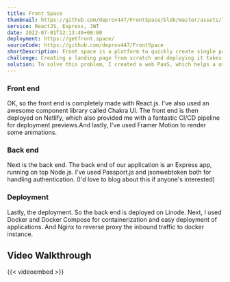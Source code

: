 ```yaml
---
title: Front Space
thumbnail: https://github.com/deprov447/FrontSpace/blob/master/assets/logos/logo-text%202/default.png?raw=true
service: ReactJS, Express, JWT
date: 2022-07-01T12:13:40+00:00
deployment: https://getfront.space/
sourceCode: https://github.com/deprov447/FrontSpace
shortDescription: Front space is a platform to quickly create single paged websites and host it for the world to see.
challenge: Creating a landing page from scratch and deploying it takes a lot of time, money and effort (assuming the person knows how to make a website). This restricts many content creators and general public to have a singular place which holds their information for the world to see.
solution: To solve this problem, I created a web PaaS, which helps a user to quickly setup his own landing page in matter of seconds, with predefined templates and easy deployment.
---
```


### Front end
OK, so the front end is completely made with React.js. I've also used an awesome component library called Chakra UI. The front end is then deployed on Netlify, which also provided me with a fantastic CI/CD pipeline for deployment previews.And lastly, I've used Framer Motion to render some animations.

### Back end
Next is the back end. The back end of our application is an Express app, running on top Node.js. I've used Passport.js and jsonwebtoken both for handling authentication. (I'd love to blog about this if anyone's interested)

### Deployment
Lastly, the deployment. So the back end is deployed on Linode. Next, I used Docker and Docker Compose for containerization and easy deployment of applications. And Nginx to reverse proxy the inbound traffic to docker instance.

## Video Walkthrough

{{< videoembed  >}}
